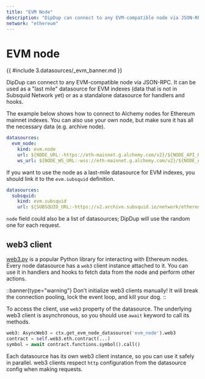 ```yaml
---
title: "EVM Node"
description: "DipDup can connect to any EVM-compatible node via JSON-RPC. It can be used as a last mile datasource for EVM indexes (data that is not in Subsquid Network yet) or as a standalone datasource for handlers and hooks."
network: "ethereum"
---
```


# EVM node

{{ #include 3.datasources/_evm_banner.md }}

DipDup can connect to any EVM-compatible node via JSON-RPC. It can be used as a "last mile" datasource for EVM indexes (data that is not in Subsquid Network yet) or as a standalone datasource for handlers and hooks.

The example below shows how to connect to Alchemy nodes for Ethereum mainnet indexes. You can also use your own node, but make sure it has all the necessary data (e.g. archive node).

```yaml [dipdup.yaml]
datasources:
  evm_node:
    kind: evm.node
    url: ${NODE_URL:-https://eth-mainnet.g.alchemy.com/v2}/${NODE_API_KEY:-''}
    ws_url: ${NODE_WS_URL:-wss://eth-mainnet.g.alchemy.com/v2}/${NODE_API_KEY:-''}
```

If you want to use the node as a last-mile datasource for EVM indexes, you should link it to the `evm.subsquid` definition.

```yaml [dipdup.yaml]
datasources:
  subsquid:
    kind: evm.subsquid
    url: ${SUBSQUID_URL:-https://v2.archive.subsquid.io/network/ethereum-mainnet}
```

`node` field could also be a list of datasources; DipDup will use the random one for each request.

## web3 client

[web3.py](https://web3py.readthedocs.io/en/stable/) is a popular Python library for interacting with Ethereum nodes. Every node datasource has a `web3` client instance attached to it. You can use it in handlers and hooks to fetch data from the node and perform other actions.

::banner{type="warning"}
Don't initialize web3 clients manually! It will break the connection pooling, lock the event loop, and kill your dog.
::

To access the client, use `web3` property of the datasource. The underlying web3 client is asynchronous, so you should use `await` keyword to call its methods.

```python
web3: AsyncWeb3 = ctx.get_evm_node_datasource('evm_node').web3
contract = self.web3.eth.contract(...)
symbol = await contract.functions.symbol().call() 
```

Each datasource has its own web3 client instance, so you can use it safely in parallel. web3 clients respect `http` configuration from the datasource config when making requests.
